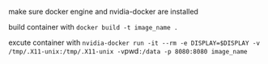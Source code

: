 make sure docker engine and nvidia-docker are installed

build container with `docker build -t image_name .`

excute container with ` nvidia-docker run -it --rm -e DISPLAY=$DISPLAY -v /tmp/.X11-unix:/tmp/.X11-unix -v `pwd`:/data -p 8080:8080 image_name`
